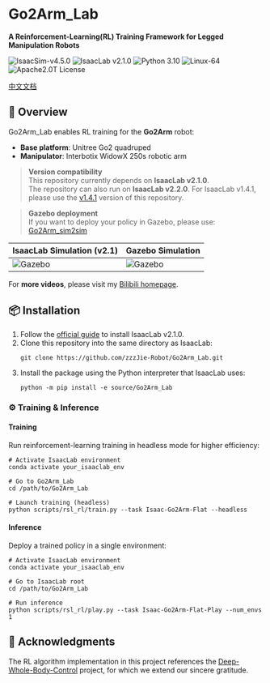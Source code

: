 # Go2Arm_Lab

**A Reinforcement-Learning(RL) Training Framework for Legged Manipulation Robots**
  
<img src="https://img.shields.io/badge/IsaacSim-v4.5.0-blue" alt="IsaacSim-v4.5.0" /> <img src="https://img.shields.io/badge/IsaacLab-v2.1.0-blue" alt="IsaacLab v2.1.0" /> <img src="https://img.shields.io/badge/Python-3.10-blue" alt="Python 3.10" /> <img src="https://img.shields.io/badge/Platform-Linux--64-orange" alt="Linux-64" /> <img src="https://img.shields.io/badge/License-Apache2.0-yellow" alt="Apache2.0T License" />

[中文文档](https://github.com/zzzJie-Robot/Go2Arm_Lab/blob/main/README_CN.md "中文文档")

## 🚀 Overview

Go2Arm_Lab enables RL training for the **Go2Arm** robot:

- **Base platform**: Unitree Go2 quadruped
- **Manipulator**: Interbotix WidowX 250s robotic arm

> **Version compatibility**  
> This repository currently depends on **IsaacLab v2.1.0**.  
> The repository can also run on **IsaacLab v2.2.0**.
> For IsaacLab v1.4.1, please use the [v1.4.1](https://github.com/zzzJie-Robot/Go2Arm_Lab) version of this repository.

> **Gazebo deployment**  
> If you want to deploy your policy in Gazebo, please use:
> [Go2Arm_sim2sim](https://github.com/zzzJie-Robot/Go2Arm_sim2sim)

| IsaacLab Simulation (v2.1) | Gazebo Simulation |
|--------------------|-------------------|
| ![Gazebo](https://github.com/zzzJie-Robot/Go2Arm_Lab/raw/main/video/IsaacLab.gif) | ![Gazebo](https://github.com/zzzJie-Robot/Go2Arm_Lab/raw/main/video/Gazebo.gif) |

For **more videos**, please visit my [Bilibili homepage](https://space.bilibili.com/400627082?spm_id_from=333.1007.0.0).

## 📦 Installation

1. Follow the [official guide](https://isaac-sim.github.io/IsaacLab/main/source/setup/installation/index.html) to install IsaacLab v2.1.0.  
2. Clone this repository into the same directory as IsaacLab:
   ```
   git clone https://github.com/zzzJie-Robot/Go2Arm_Lab.git
   ```
3. Install the package using the Python interpreter that IsaacLab uses:
   ```
   python -m pip install -e source/Go2Arm_Lab
   ```

### ⚙️ Training & Inference

#### Training

Run reinforcement-learning training in headless mode for higher efficiency:

```
# Activate IsaacLab environment
conda activate your_isaaclab_env

# Go to Go2Arm_Lab
cd /path/to/Go2Arm_Lab

# Launch training (headless)
python scripts/rsl_rl/train.py --task Isaac-Go2Arm-Flat --headless
```

#### Inference

Deploy a trained policy in a single environment:

```
# Activate IsaacLab environment
conda activate your_isaaclab_env

# Go to IsaacLab root
cd /path/to/Go2Arm_Lab

# Run inference
python scripts/rsl_rl/play.py --task Isaac-Go2Arm-Flat-Play --num_envs 1
```

## 🙏 Acknowledgments  
The RL algorithm implementation in this project references the [Deep-Whole-Body-Control](https://github.com/MarkFzp/Deep-Whole-Body-Control) project, for which we extend our sincere gratitude.
